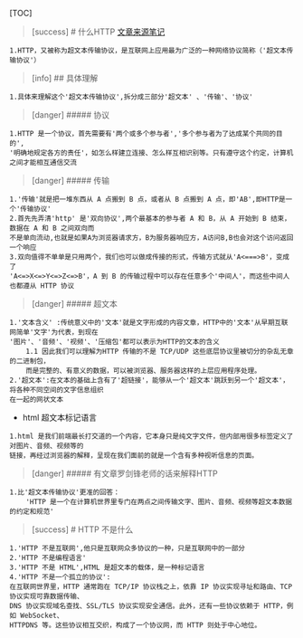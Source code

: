 [TOC]
>[success] # 什么HTTP
[文章来源笔记](https://time.geekbang.org/column/article/98128)
~~~
1.HTTP，又被称为超文本传输协议，是互联网上应用最为广泛的一种网络协议简称（'超文本传输协议'）
~~~
>[info] ## 具体理解
~~~
1.具体来理解这个'超文本传输协议',拆分成三部分'超文本' 、'传输'、'协议'
~~~
>[danger] ##### 协议
~~~
1.HTTP 是一个协议，首先需要有'两个或多个参与者','多个参与者为了达成某个共同的目的',
'明确地规定各方的责任'，如怎么样建立连接、怎么样互相识别等。只有遵守这个约定，计算机
之间才能相互通信交流
~~~
>[danger] ##### 传输
~~~
1.'传输'就是把一堆东西从 A 点搬到 B 点，或者从 B 点搬到 A 点，即'AB',即HTTP是一个'传输协议'
2.首先先弄清'http' 是'双向协议',两个最基本的参与者 A 和 B，从 A 开始到 B 结束，数据在 A 和 B 之间双向而
不是单向流动,也就是如果A为浏览器请求方，B为服务器响应方，A访问B,B也会对这个访问返回一个响应
3.双向值得不单单是只用两个，我们也可以做成传接的形式，传输方式就从'A<===>B'，变成了
'A<=>X<=>Y<=>Z<=>B'，A 到 B 的传输过程中可以存在任意多个'中间人'，而这些中间人也都遵从 HTTP 协议
~~~
>[danger] ##### 超文本
~~~
1.'文本含义' :传统意义中的'文本'就是文字形成的内容文章，HTTP中的'文本'从早期互联网简单'文字'为代表，到现在
'图片'、'音频'、'视频'、'压缩包'都可以表示为HTTP的文本的含义
    1.1 因此我们可以理解为HTTP 传输的不是 TCP/UDP 这些底层协议里被切分的杂乱无章的二进制包，
    而是完整的、有意义的数据，可以被浏览器、服务器这样的上层应用程序处理。
2.'超文本':在文本的基础上含有了'超链接'，能够从一个'超文本'跳跃到另一个'超文本'，将各种不同空间的文字信息组织
在一起的网状文本
~~~
* html 超文本标记语言
~~~
1.html 是我们前端最长打交道的一个内容，它本身只是纯文字文件，但内部用很多标签定义了对图片、音频、视频等的
链接，再经过浏览器的解释，呈现在我们面前的就是一个含有多种视听信息的页面。
~~~
>[danger] ##### 有文章罗剑锋老师的话来解释HTTP
~~~
1.比'超文本传输协议'更准的回答：
    'HTTP 是一个在计算机世界里专门在两点之间传输文字、图片、音频、视频等超文本数据的约定和规范'
~~~
>[success] # HTTP 不是什么
~~~
1.'HTTP 不是互联网',他只是互联网众多协议的一种，只是互联网中的一部分
2.'HTTP 不是编程语言'
3.'HTTP 不是 HTML',HTML 是超文本的载体，是一种标记语言
4.'HTTP 不是一个孤立的协议':
在互联网世界里，HTTP 通常跑在 TCP/IP 协议栈之上，依靠 IP 协议实现寻址和路由、TCP 协议实现可靠数据传输、
DNS 协议实现域名查找、SSL/TLS 协议实现安全通信。此外，还有一些协议依赖于 HTTP，例如 WebSocket、
HTTPDNS 等。这些协议相互交织，构成了一个协议网，而 HTTP 则处于中心地位。
~~~